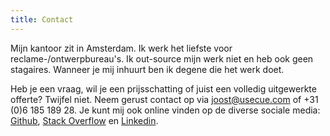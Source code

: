 ```yaml
---
title: Contact
---
```


Mijn kantoor zit in Amsterdam. Ik werk het liefste voor reclame-/ontwerpbureau's. Ik out-source mijn werk niet en heb ook geen stagaires. Wanneer je mij inhuurt ben ik degene die het werk doet.

Heb je een vraag, wil je een prijsschatting of juist een volledig uitgewerkte offerte? Twijfel niet. Neem gerust contact op via [joost@usecue.com](mailto:joost@usecue.com) of +31 (0)6 185 189 28. Je kunt mij ook online vinden op de diverse sociale media: [Github](https://github.com/jhvanderschee), [Stack Overflow](http://stackoverflow.com/users/2397550/joosts) en [Linkedin](https://www.linkedin.com/in/joost-van-der-schee-4b26682/).